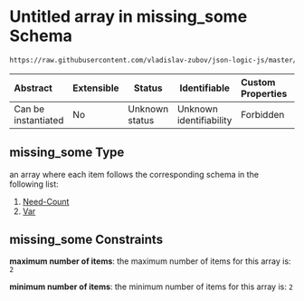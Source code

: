 # Untitled array in missing_some Schema

```txt
https://raw.githubusercontent.com/vladislav-zubov/json-logic-js/master/schemas/operators/accessor/missing_some.json#/properties/missing_some
```




| Abstract            | Extensible | Status         | Identifiable            | Custom Properties | Additional Properties | Access Restrictions | Defined In                                                                         |
| :------------------ | ---------- | -------------- | ----------------------- | :---------------- | --------------------- | ------------------- | ---------------------------------------------------------------------------------- |
| Can be instantiated | No         | Unknown status | Unknown identifiability | Forbidden         | Allowed               | none                | [missing_some.json\*](operators/accessor/missing_some.json "open original schema") |

## missing_some Type

an array where each item follows the corresponding schema in the following list:

1.  [Need-Count](missing_some-properties-missing_some-items-need-count.md "check type definition")
2.  [Var](variable-properties-var.md "check type definition")

## missing_some Constraints

**maximum number of items**: the maximum number of items for this array is: `2`

**minimum number of items**: the minimum number of items for this array is: `2`
